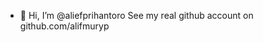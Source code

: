 - 👋 Hi, I’m @aliefprihantoro
See my real github account on github.com/alifmuryp

<!---
MuryP/MuryP is a ✨ special ✨ repository because its `README.md` (this file) appears on your GitHub profile.
You can click the Preview link to take a look at your changes.
--->
